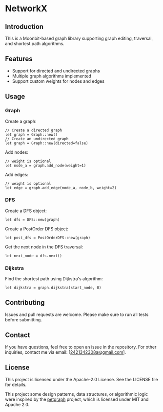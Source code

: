 # NetworkX

## Introduction
This is a Moonbit-based graph library supporting graph editing, traversal, and shortest path algorithms.

## Features
- Support for directed and undirected graphs
- Multiple graph algorithms implemented
- Support custom weights for nodes and edges

## Usage
### Graph
Create a graph:
```moonbit
// Create a directed graph
let graph = Graph::new()
// Create an undirected graph
let graph = Graph::new(directed=false)
```

Add nodes:
```moonbit
// weight is optional
let node_a = graph.add_node(weight=1)
```

Add edges:
```moonbit
// weight is optional
let edge = graph.add_edge(node_a, node_b, weight=2)
```

### DFS

Create a DFS object:
```moonbit
let dfs = DFS::new(graph)
```

Create a PostOrder DFS object:
```moonbit
let post_dfs = PostOrderDFS::new(graph)
```

Get the next node in the DFS traversal:
```moonbit
let next_node = dfs.next()
```

### Dijkstra
Find the shortest path using Dijkstra's algorithm:
```moonbit
let dijkstra = graph.dijkstra(start_node, 0)
```

## Contributing
Issues and pull requests are welcome. Please make sure to run all tests before submitting.

## Contact
If you have questions, feel free to open an issue in the repository. For other inquiries, contact me via email: [2421342308a@gmail.com].

## License
This project is licensed under the Apache-2.0 License. See the LICENSE file for details.

This project some design patterns, data structures, or algorithmic logic were inspired by the [petgraph](https://github.com/petgraph/petgraph) project, which is licensed under MIT and Apache 2.0.